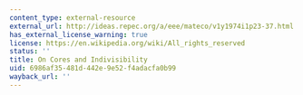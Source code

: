 ```yaml
---
content_type: external-resource
external_url: http://ideas.repec.org/a/eee/mateco/v1y1974i1p23-37.html
has_external_license_warning: true
license: https://en.wikipedia.org/wiki/All_rights_reserved
status: ''
title: On Cores and Indivisibility
uid: 6986af35-481d-442e-9e52-f4adacfa0b99
wayback_url: ''
---
```

